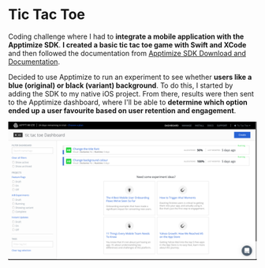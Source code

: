 # Tic Tac Toe

Coding challenge where I had to **integrate a mobile application with the Apptimize SDK**. **I created a basic tic tac toe game with Swift and XCode** and then followed the documentation from [Apptimize SDK Download and Documentation](https://apptimize.com/docs/sdk-information.html). 

Decided to use Apptimize to run an experiment to see whether **users like a blue (original) or black (variant) background**. To do this, I started by adding the SDK to my native iOS project. From there, results were then sent to the Apptimize dashboard, where I'll be able to **determine which option ended up a user favourite based on user retention and engagement**. 

![Alt text](https://github.com/lucylow/Apptimize_tictactoe/blob/master/TicTacToe/Screenshots/Dashboard.png?raw=true "Title")



